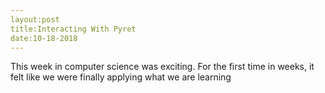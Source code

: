 ```yaml
---
layout:post
title:Interacting With Pyret
date:10-18-2018
---
```


This week in computer science was exciting. For the first time in weeks, it felt like we were finally applying what we are learning 
